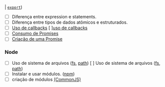 | [`export`](https://developer.mozilla.org/en-US/docs/Web/JavaScript/Refere))

- [ ] Diferença entre expression e statements.
- [ ] Diferença entre tipos de dados atômicos e estruturados.
- [ ] [Uso de callbacks](https://developer.mozilla.org/pt-BR/docs/Glossario/Callback_function)
      [ ][uso de callbacks](https://developer.mozilla.org/pt-BR/docs/Glossario/Callback_function)
- [ ] [Consumo de Promises](https://scotch.io/tutorials/javascript-promises-for-dummies#toc-consuming-promises)
- [ ] [Criação de uma Promise](https://www.freecodecamp.org/news/how-to-write-a-javascript-promise-4ed8d44292b8/)

### Node

- [ ] Uso de sistema de arquivos ([fs](https://nodejs.org/api/fs.html), [path](https://nodejs.org/api/path.html))
      [ ] Uso de sistema de arquivos ([fs](https://nodejs.org/api/fs.html), [path](https://nodejs.org/api/path.html))
- [ ] Instalar e usar módulos. ([npm](https://www.npmjs.com/))
- [ ] criação de módulos [(CommonJS)](https://nodejs.org/docs/latest-v0.10.x/api/modules.html)
